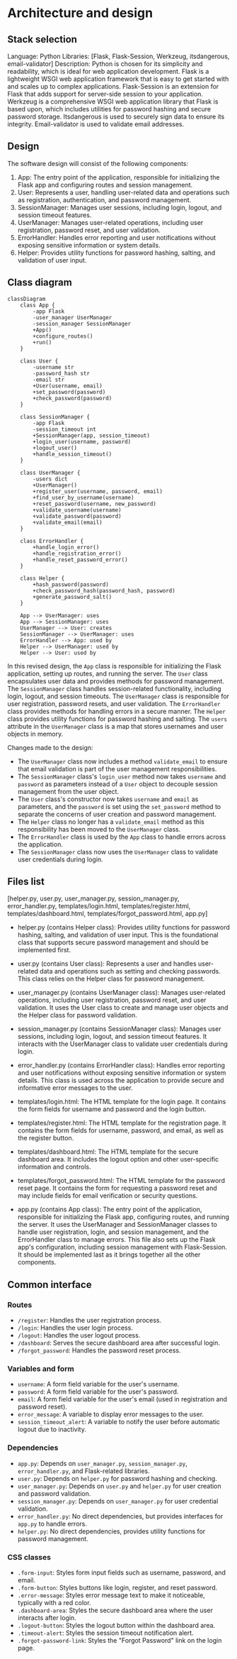 # Architecture and design
## Stack selection
Language: Python
Libraries: [Flask, Flask-Session, Werkzeug, itsdangerous, email-validator]
Description: Python is chosen for its simplicity and readability, which is ideal for web application development. Flask is a lightweight WSGI web application framework that is easy to get started with and scales up to complex applications. Flask-Session is an extension for Flask that adds support for server-side session to your application. Werkzeug is a comprehensive WSGI web application library that Flask is based upon, which includes utilities for password hashing and secure password storage. Itsdangerous is used to securely sign data to ensure its integrity. Email-validator is used to validate email addresses.

## Design
The software design will consist of the following components:
1. App: The entry point of the application, responsible for initializing the Flask app and configuring routes and session management.
2. User: Represents a user, handling user-related data and operations such as registration, authentication, and password management.
3. SessionManager: Manages user sessions, including login, logout, and session timeout features.
4. UserManager: Manages user-related operations, including user registration, password reset, and user validation.
5. ErrorHandler: Handles error reporting and user notifications without exposing sensitive information or system details.
6. Helper: Provides utility functions for password hashing, salting, and validation of user input.

## Class diagram
```mermaid
classDiagram
    class App {
        -app Flask
        -user_manager UserManager
        -session_manager SessionManager
        +App()
        +configure_routes()
        +run()
    }

    class User {
        -username str
        -password_hash str
        -email str
        +User(username, email)
        +set_password(password)
        +check_password(password)
    }

    class SessionManager {
        -app Flask
        -session_timeout int
        +SessionManager(app, session_timeout)
        +login_user(username, password)
        +logout_user()
        +handle_session_timeout()
    }

    class UserManager {
        -users dict
        +UserManager()
        +register_user(username, password, email)
        +find_user_by_username(username)
        +reset_password(username, new_password)
        +validate_username(username)
        +validate_password(password)
        +validate_email(email)
    }

    class ErrorHandler {
        +handle_login_error()
        +handle_registration_error()
        +handle_reset_password_error()
    }

    class Helper {
        +hash_password(password)
        +check_password_hash(password_hash, password)
        +generate_password_salt()
    }

    App --> UserManager: uses
    App --> SessionManager: uses
    UserManager --> User: creates
    SessionManager --> UserManager: uses
    ErrorHandler --> App: used by
    Helper --> UserManager: used by
    Helper --> User: used by
```

In this revised design, the `App` class is responsible for initializing the Flask application, setting up routes, and running the server. The `User` class encapsulates user data and provides methods for password management. The `SessionManager` class handles session-related functionality, including login, logout, and session timeouts. The `UserManager` class is responsible for user registration, password resets, and user validation. The `ErrorHandler` class provides methods for handling errors in a secure manner. The `Helper` class provides utility functions for password hashing and salting. The `users` attribute in the `UserManager` class is a map that stores usernames and user objects in memory.

Changes made to the design:
- The `UserManager` class now includes a method `validate_email` to ensure that email validation is part of the user management responsibilities.
- The `SessionManager` class's `login_user` method now takes `username` and `password` as parameters instead of a `User` object to decouple session management from the user object.
- The `User` class's constructor now takes `username` and `email` as parameters, and the `password` is set using the `set_password` method to separate the concerns of user creation and password management.
- The `Helper` class no longer has a `validate_email` method as this responsibility has been moved to the `UserManager` class.
- The `ErrorHandler` class is used by the `App` class to handle errors across the application.
- The `SessionManager` class now uses the `UserManager` class to validate user credentials during login.

## Files list
[helper.py, user.py, user_manager.py, session_manager.py, error_handler.py, templates/login.html, templates/register.html, templates/dashboard.html, templates/forgot_password.html, app.py]

- helper.py (contains Helper class): Provides utility functions for password hashing, salting, and validation of user input. This is the foundational class that supports secure password management and should be implemented first.

- user.py (contains User class): Represents a user and handles user-related data and operations such as setting and checking passwords. This class relies on the Helper class for password management.

- user_manager.py (contains UserManager class): Manages user-related operations, including user registration, password reset, and user validation. It uses the User class to create and manage user objects and the Helper class for password validation.

- session_manager.py (contains SessionManager class): Manages user sessions, including login, logout, and session timeout features. It interacts with the UserManager class to validate user credentials during login.

- error_handler.py (contains ErrorHandler class): Handles error reporting and user notifications without exposing sensitive information or system details. This class is used across the application to provide secure and informative error messages to the user.

- templates/login.html: The HTML template for the login page. It contains the form fields for username and password and the login button.

- templates/register.html: The HTML template for the registration page. It contains the form fields for username, password, and email, as well as the register button.

- templates/dashboard.html: The HTML template for the secure dashboard area. It includes the logout option and other user-specific information and controls.

- templates/forgot_password.html: The HTML template for the password reset page. It contains the form for requesting a password reset and may include fields for email verification or security questions.

- app.py (contains App class): The entry point of the application, responsible for initializing the Flask app, configuring routes, and running the server. It uses the UserManager and SessionManager classes to handle user registration, login, and session management, and the ErrorHandler class to manage errors. This file also sets up the Flask app's configuration, including session management with Flask-Session. It should be implemented last as it brings together all the other components.

## Common interface
### Routes
- `/register`: Handles the user registration process.
- `/login`: Handles the user login process.
- `/logout`: Handles the user logout process.
- `/dashboard`: Serves the secure dashboard area after successful login.
- `/forgot_password`: Handles the password reset process.

### Variables and form
- `username`: A form field variable for the user's username.
- `password`: A form field variable for the user's password.
- `email`: A form field variable for the user's email (used in registration and password reset).
- `error_message`: A variable to display error messages to the user.
- `session_timeout_alert`: A variable to notify the user before automatic logout due to inactivity.

### Dependencies
- `app.py`: Depends on `user_manager.py`, `session_manager.py`, `error_handler.py`, and Flask-related libraries.
- `user.py`: Depends on `helper.py` for password hashing and checking.
- `user_manager.py`: Depends on `user.py` and `helper.py` for user creation and password validation.
- `session_manager.py`: Depends on `user_manager.py` for user credential validation.
- `error_handler.py`: No direct dependencies, but provides interfaces for `app.py` to handle errors.
- `helper.py`: No direct dependencies, provides utility functions for password management.

### CSS classes
- `.form-input`: Styles form input fields such as username, password, and email.
- `.form-button`: Styles buttons like login, register, and reset password.
- `.error-message`: Styles error message text to make it noticeable, typically with a red color.
- `.dashboard-area`: Styles the secure dashboard area where the user interacts after login.
- `.logout-button`: Styles the logout button within the dashboard area.
- `.timeout-alert`: Styles the session timeout notification alert.
- `.forgot-password-link`: Styles the "Forgot Password" link on the login page.